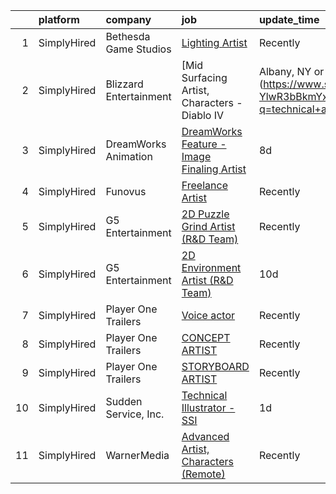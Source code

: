 

|    | platform    | company                | job                                                                                                                                                                                  | update_time   | location       |
|---:|:------------|:-----------------------|:-------------------------------------------------------------------------------------------------------------------------------------------------------------------------------------|:--------------|:---------------|
|  1 | SimplyHired | Bethesda Game Studios  | [Lighting Artist](https://www.simplyhired.com/job/N7Vx04nyFnYjcZMi4sW5zqhHueA3d-vEc7WZZm7iHcCdoo2LiuklTg?q=technical+artist)                                                         | Recently      | Rockville, MD  |
|  2 | SimplyHired | Blizzard Entertainment | [Mid Surfacing Artist, Characters - Diablo IV | Albany, NY or Irvine, CA](https://www.simplyhired.com/job/seVqKCmj8etp-YlwR3bBkmYxFcCiaPTO5Gmq1fgApZjlQIyEXlRWnw?q=technical+artist) | Recently      | Albany, NY     |
|  3 | SimplyHired | DreamWorks Animation   | [DreamWorks Feature - Image Finaling Artist](https://www.simplyhired.com/job/fewdx6b1Cq8Xs3ULI8ukjzQO4p_3J37qD7LDKpK-GhWMupipodAKHg?q=technical+artist)                              | 8d            | Glendale, CA   |
|  4 | SimplyHired | Funovus                | [Freelance Artist](https://www.simplyhired.com/job/wucjFvZG2JRNmwrYnLbwDVT3_DRVHLxMd8BzmWlUbytgTfm8cythdg?q=technical+artist)                                                        | Recently      | Remote         |
|  5 | SimplyHired | G5 Entertainment       | [2D Puzzle Grind Artist (R&D Team)](https://www.simplyhired.com/job/SJOPqL2qiKkM9rMMgapEPJHA5-0Xo4pALt7BC3oij1izYhWtRWXf5w?q=technical+artist)                                       | Recently      | Remote         |
|  6 | SimplyHired | G5 Entertainment       | [2D Environment Artist (R&D Team)](https://www.simplyhired.com/job/OqtVOe-J3yYgTQ9oCJtuN9Cf6pOdtaU_zigJQKoFiv5BY6bWmHJ6UQ?q=technical+artist)                                        | 10d           | Remote         |
|  7 | SimplyHired | Player One Trailers    | [Voice actor](https://www.simplyhired.com/job/spDD-EJ3TjYBjE8eMRZ9eEmKaVlWQD6z3yRQeU5qhxOkgExTKczNWQ?q=technical+artist)                                                             | Recently      | Bellingham, WA |
|  8 | SimplyHired | Player One Trailers    | [CONCEPT ARTIST](https://www.simplyhired.com/job/NHSymmraphyw8uHdSkV5Et_VVAdt0q4UIaYh_zD91KukT2nlM8P-Uw?q=technical+artist)                                                          | Recently      | Bellingham, WA |
|  9 | SimplyHired | Player One Trailers    | [STORYBOARD ARTIST](https://www.simplyhired.com/job/WsM3HESh11erc7gbrwmB9wOuLc4G8EpuzkIDIBZRmQv2tJ5MIdyzZQ?q=technical+artist)                                                       | Recently      | Bellingham, WA |
| 10 | SimplyHired | Sudden Service, Inc.   | [Technical Illustrator - SSI](https://www.simplyhired.com/job/tixHTlJLDU_MtIr-8LdRYln0OvVfYSqXcEMKTKnGLifRWkAXynJ5MA?q=technical+artist)                                             | 1d            | Clinton, MS    |
| 11 | SimplyHired | WarnerMedia            | [Advanced Artist, Characters (Remote)](https://www.simplyhired.com/job/oNLXYl-j1t7yJPOXWG2WLxSDYrRvmhumm4rR7qCWaI9SE7LRukXshg?q=technical+artist)                                    | Recently      | Kirkland, WA   |